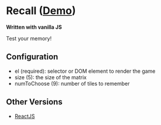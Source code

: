 # Recall ([Demo](http://mruzekw.github.io/recall))
**Written with vanilla JS**

Test your memory!

## Configuration

  - el (required): selector or DOM element to render the game
  - size (5): the size of the matrix
  - numToChoose (9): number of tiles to remember

## Other Versions
  - [ReactJS](https://github.com/mruzekw/recall-reactjs)
